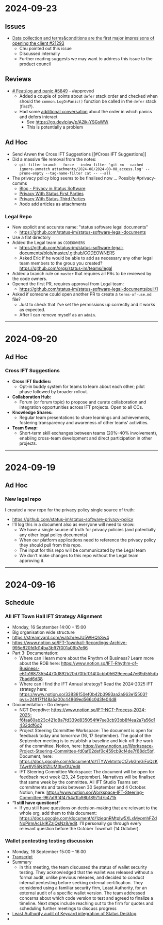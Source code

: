 # 2024-09-23
## Issues
- [Data collection and terms&conditions are the first major impresisons of opening the client #21293](https://github.com/status-im/status-mobile/issues/21293)
	- Chu pointed out this issue
	- Discussed internally
	- Further reading suggests we may want to address this issue to the product council

## Reviews
- [# Feat/log and panic #5849](https://github.com/status-im/status-go/pull/5849#pullrequestreview-2321567843) - #approved 
	- Added a couple of points about `defer` stack order and checked when should the `common.LogOnPanic()` function be called in the `defer` stack (first?).
	- Had some [additional conversation](https://github.com/status-im/status-go/pull/5849#discussion_r1771068007) about the order in which panics and defers interact
		- See https://go.dev/play/p/A2ik-YSGsWW
		- This is potentially a problem
## Ad Hoc

- Send Arwen the Cross IFT Suggestions [[#Cross IFT Suggestions]]
- Did a massive file removal from the notes:
	- `git filter-branch --force --index-filter 'git rm --cached --ignore-unmatch attachments/2024-08/2024-08-08_access.log' --prune-empty --tag-name-filter cat -- --all`
- The privacy policy blog seems to be finalised now ... Possibly #privacy-comms
	- [Blog - Privacy in Status Software](https://docs.google.com/document/d/1g-YbLE8CktKcax0jCb9ny1CA0CfMZmnFZDS2irZDWxo/edit#heading=h.hd4l8rfnepui)
	- [Privacy With Status First Parties](https://docs.google.com/document/d/1pcH_ZFC2uJ_kBk12ERRFrq40yrhaNBwBP_IUE5V2Hho/edit#heading=h.jsrcqj80z4sp)
	- [Privacy With Status Third Parties](https://docs.google.com/document/d/1I7fkrZzLsZcNXVZWPhq1D6-izbIel8XhWa7hXGQ2lfc/edit#heading=h.3ndm6euh3z9j)
	- /todo add articles as attachments
### Legal Repo
- New explicit and accurate name: "status software legal documents"
  - https://github.com/status-im/status-software-legal-documents
- Use a flat directory
- Added the Legal team as `CODEOWNERS`
  - https://github.com/status-im/status-software-legal-documents/blob/master/.github/CODEOWNERS
  - Asked Eric if he would be able to add as necessary any other legal team members to the group you created? https://github.com/orgs/status-im/teams/legal
- Added a branch rule on `master` that requires all PRs to be reviewed by the code owners.
- Opened the first PR, requires approval from Legal team:
  - https://github.com/status-im/status-software-legal-documents/pull/1
- Asked if someone could open another PR to create a `terms-of-use.md` file?
  - Just to check that I've set the permissions up correctly and it works as expected.
  - After I can remove myself as an `admin`.

---
# 2024-09-20

## Ad Hoc

### Cross IFT Suggestions

- **Cross IFT Buddies:**
	- Opt-in buddy system for teams to learn about each other; pilot phase followed by broader rollout.
- **Collaboration Hub:**
	- Forum (or forum topic) to propose and curate collaboration and integration opportunities across IFT projects. Open to all CCs.
- **Knowledge Shares:**
	- Regular team presentations to share learnings and achievements, fostering transparency and awareness of other teams' activities.
- **Team Swap:**
	- Short-term skill exchanges between teams (20%–40% involvement), enabling cross-team development and direct participation in other projects.

---
# 2024-09-19
## Ad Hoc
### New legal repo
I created a new repo for the privacy policy single source of truth:
- https://github.com/status-im/status-software-privacy-policy
- I'll log this in a document also as everyone will need to know:
	- We have a single source of truth for privacy policies (and potentially any other legal policy documents)
	- When our platform applications need to reference the privacy policy they should pull from this repo.
	- The input for this repo will be communicated by the Legal team
	- We don't make changes to this repo without the Legal team approving it.

---
# 2024-09-16

## Schedule
### **All IFT Town Hall** IFT Strategy Alignment

- Monday, 16 September⋅14:00 – 15:00
- Big organisation wide structure
- https://streamyard.com/watch/evJU5WHQhSw4
- https://www.notion.so/IFT-Townhall-Recordings-Archive-995e820fd1d14ba3bff7f001a09b7e66
- Part 3: Documentation:
	- Where can I learn more about the Rhythm of Business? Learn more about the ROB here: https://www.notion.so/IFT-Rhythm-of-Business-e61b16873554470d892b20d70fbf014f#cbb05629eeea47e69d555db7badd6d38
	- Where can I find the IFT Annual strategy? Read the 2024-2025 IFT strategy here: https://www.notion.so/33838150ef0b42b3993aa2a963e15503?pvs=24#17f148a5a00c44869ed566c0d3fe04d8
- Documentation - Go deeper:
	- NCT Deepdive: https://www.notion.so/IFT-NCT-Process-2024-2025-f6faa60ab23c421d8a7fd339d835054f#7ee3cb93bb8f4ea2a7a56d1433ddf6d2 
	- Project Steering Committee Workspace: The document is open for feedback today and tomorrow (16, 17 September). The goal of the September meeting is to establish a baseline and kick-off the work of the committee. Notion, here: https://www.notion.so/Workspace-Project-Steering-Committee-fd0af02def0c459cb9cf4de7f68dc5bf. Document, here: https://docs.google.com/document/d/1TYWvktmtgCtZykGmGiFxQzKTAyr6V55N81ZIUM3bvOU/edit 
	- IFT Steering Committee Workspace: The document will be open for feedback next week (23, 24 September). Narratives will be finalised that same week by the committee. All IFT Studio Teams set commitments and tasks between 30 September and 4 October. Notion, here: https://www.notion.so/Workspace-IFT-Steering-Committee-967af9f4f4754a1fa98b18971d7c4715
- __“I still have questions!”__
	- If you still have questions on decision-making that are relevant to the whole org, add them to this document: https://docs.google.com/document/d/1zieqnRMtplw5XLxMypmhFZdNoPjrmAcLkIKZzjQsNz8/edit. I’ll personally go through every relevant question before the October Townhall (14 October).
### Wallet pentesting testing discussion
- Monday, 16 September⋅15:00 – 16:00
- [Transcript](https://docs.google.com/document/d/1VSy2nGP42Wq51MrvYk7Pi_9tRgKa8-udzAB7F1eRe6k/edit#heading=h.ovdducvs67nx)
- Summary
	- In this meeting, the team discussed the status of wallet security testing. They acknowledged that the wallet was released without a formal audit, unlike previous releases, and decided to conduct internal pentesting before seeking external certification. They considered using a familiar security firm, Least Authority, for an external audit of a specific wallet version. The team addressed concerns about which code version to test and agreed to finalize a timeline. Next steps include reaching out to the firm for quotes and scheduling further meetings to discuss progress
- [Least Authority audit of Keycard integration of Status Desktop](https://github.com/status-im/least-authority-audit/blob/master/initial-report/Least%20Authority-%20Status%20Desktop%20Client%20and%20Keycard-go%20Initial%20Audit%20Report.pdf)
- 